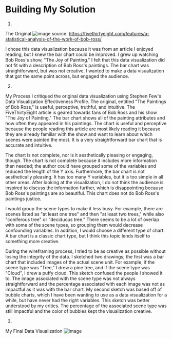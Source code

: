 # Building My Solution
1. 
The Original
![image](https://user-images.githubusercontent.com/54918227/65198428-115ca080-da51-11e9-93ab-e4c51fc20cd6.png)
source: https://fivethirtyeight.com/features/a-statistical-analysis-of-the-work-of-bob-ross/

I chose this data visualization because it was from an article I enjoyed reading, but I knew the bar chart could be improved. I grew up watching Bob Ross's show, "The Joy of Painting." I felt that this data visualization did not fit with a description of Bob Ross's paintings. The bar chart was straightforward, but was not creative. I wanted to make a data visualization that got the same point across, but engaged the audience.

2. 
My Process
I critiqued the original data visualization using Stephen Few's Data Visualization Effectiveness Profile. The original, entitled "The Paintings of Bob Ross," is useful, perceptive, truthful, and intuitive. The FiveThirtyEight article is geared towards fans of Bob Ross and his show "The Joy of Painting." The bar chart shows all of the painting attributes and how often they appeared in his paintings. The chart is useful and perceptive because the people reading this article are most likely reading it because they are already familiar with the show and want to learn about which scenes were painted the most. It is a very straightforward bar chart that is accurate and intuitive. 

The chart is not complete, nor is it aesthetically pleasing or engaging, though. The chart is not complete because it includes more information than needed; the author could have grouped some of the variables and reduced the length of the Y axis. Furthermore, the bar chart is not aesthetically pleasing. It has too many Y variables, but it is too simple in all other areas. After looking at the visualization, I do not think the audience is inspired to discuss the information further, which is disappointing because Bob Ross's paintings are so beautiful. This chart does not do Bob Ross's paintings justice. 

I would group the scene types to make it less busy. For example, there are scenes listed as "at least one tree" and then "at least two trees," while also "coniferous tree" or "deciduous tree." There seems to be a lot of overlap with some of the scene types, so grouping them would decrease confounding variables. In addition, I would choose a different type of chart. A bar chart is a classic chart type, but I think this topic lends itself to something more creative. 

During the wireframing process, I tried to be as creative as possible without losing the integrity of the data. I sketched two drawings; the first was a bar chart that included images of the actual scene unit. For example, if the scene type was "Tree," I drew a pine tree, and if the scene type was "Cloud", I drew a puffy cloud. This sketch confused the people I showed it to. The image associated with the scene type was not always straightforward and the percentage associated with each image was not as impactful as it was with the bar chart. My second sketch was based off of bubble charts, which I have been wanting to use as a data visualization for a while, but have never had the right variables. This sketch was better understood by my critics. The percentage of the associated scene type was still impactful and the color of bubbles kept the visualization creative.

3. 
My Final Data Visualization
![image](https://user-images.githubusercontent.com/54918227/65200788-40294580-da56-11e9-9fab-be358b0e79be.png)
